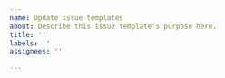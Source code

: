 ```yaml
---
name: Update issue templates
about: Describe this issue template's purpose here.
title: ''
labels: ''
assignees: ''

---
```



